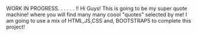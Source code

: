 WORK IN PROGRESS. . . . . . !!
Hi Guys! This is going to be my super quote machine! where you will find many many coool "quotes" selected by me! I am going to use a mix of HTML,JS,CSS and, BOOTSTRAP5 to complete this project!
